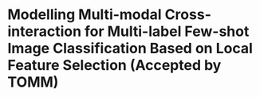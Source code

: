 # Modelling Multi-modal Cross-interaction for Multi-label Few-shot Image Classification Based on Local Feature Selection (Accepted by TOMM)
